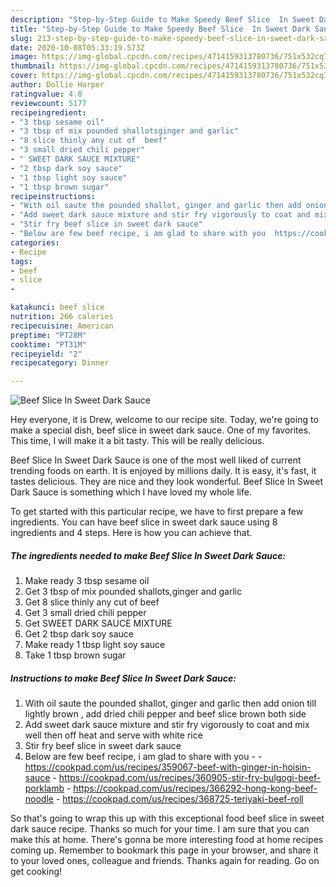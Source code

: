 ```yaml
---
description: "Step-by-Step Guide to Make Speedy Beef Slice  In Sweet Dark Sauce"
title: "Step-by-Step Guide to Make Speedy Beef Slice  In Sweet Dark Sauce"
slug: 213-step-by-step-guide-to-make-speedy-beef-slice-in-sweet-dark-sauce
date: 2020-10-08T05:33:19.573Z
image: https://img-global.cpcdn.com/recipes/4714159313780736/751x532cq70/beef-slice-in-sweet-dark-sauce-recipe-main-photo.jpg
thumbnail: https://img-global.cpcdn.com/recipes/4714159313780736/751x532cq70/beef-slice-in-sweet-dark-sauce-recipe-main-photo.jpg
cover: https://img-global.cpcdn.com/recipes/4714159313780736/751x532cq70/beef-slice-in-sweet-dark-sauce-recipe-main-photo.jpg
author: Dollie Harper
ratingvalue: 4.8
reviewcount: 5177
recipeingredient:
- "3 tbsp sesame oil"
- "3 tbsp of mix pounded shallotsginger and garlic"
- "8 slice thinly any cut of  beef"
- "3 small dried chili pepper"
- " SWEET DARK SAUCE MIXTURE"
- "2 tbsp dark soy sauce"
- "1 tbsp light soy sauce"
- "1 tbsp brown sugar"
recipeinstructions:
- "With oil saute the pounded shallot, ginger and garlic then add onion till lightly brown , add dried chili pepper and beef slice brown both side"
- "Add sweet dark sauce mixture and stir fry vigorously to coat and mix well then off heat and serve with white rice"
- "Stir fry beef slice in sweet dark sauce"
- "Below are few beef recipe, i am glad to share with you  https://cookpad.com/us/recipes/359067-beef-with-ginger-in-hoisin-sauce https://cookpad.com/us/recipes/360905-stir-fry-bulgogi-beef-porklamb https://cookpad.com/us/recipes/366292-hong-kong-beef-noodle https://cookpad.com/us/recipes/368725-teriyaki-beef-roll"
categories:
- Recipe
tags:
- beef
- slice
- 

katakunci: beef slice  
nutrition: 266 calories
recipecuisine: American
preptime: "PT28M"
cooktime: "PT31M"
recipeyield: "2"
recipecategory: Dinner

---
```



![Beef Slice  In Sweet Dark Sauce](https://img-global.cpcdn.com/recipes/4714159313780736/751x532cq70/beef-slice-in-sweet-dark-sauce-recipe-main-photo.jpg)

Hey everyone, it is Drew, welcome to our recipe site. Today, we're going to make a special dish, beef slice  in sweet dark sauce. One of my favorites. This time, I will make it a bit tasty. This will be really delicious.



Beef Slice  In Sweet Dark Sauce is one of the most well liked of current trending foods on earth. It is enjoyed by millions daily. It is easy, it's fast, it tastes delicious. They are nice and they look wonderful. Beef Slice  In Sweet Dark Sauce is something which I have loved my whole life.


To get started with this particular recipe, we have to first prepare a few ingredients. You can have beef slice  in sweet dark sauce using 8 ingredients and 4 steps. Here is how you can achieve that.

<!--inarticleads1-->

##### The ingredients needed to make Beef Slice  In Sweet Dark Sauce:

1. Make ready 3 tbsp sesame oil
1. Get 3 tbsp of mix pounded shallots,ginger and garlic
1. Get 8 slice thinly any cut of  beef
1. Get 3 small dried chili pepper
1. Get  SWEET DARK SAUCE MIXTURE
1. Get 2 tbsp dark soy sauce
1. Make ready 1 tbsp light soy sauce
1. Take 1 tbsp brown sugar




<!--inarticleads2-->

##### Instructions to make Beef Slice  In Sweet Dark Sauce:

1. With oil saute the pounded shallot, ginger and garlic then add onion till lightly brown , add dried chili pepper and beef slice brown both side
1. Add sweet dark sauce mixture and stir fry vigorously to coat and mix well then off heat and serve with white rice
1. Stir fry beef slice in sweet dark sauce
1. Below are few beef recipe, i am glad to share with you -  - https://cookpad.com/us/recipes/359067-beef-with-ginger-in-hoisin-sauce - https://cookpad.com/us/recipes/360905-stir-fry-bulgogi-beef-porklamb - https://cookpad.com/us/recipes/366292-hong-kong-beef-noodle - https://cookpad.com/us/recipes/368725-teriyaki-beef-roll




So that's going to wrap this up with this exceptional food beef slice  in sweet dark sauce recipe. Thanks so much for your time. I am sure that you can make this at home. There's gonna be more interesting food at home recipes coming up. Remember to bookmark this page in your browser, and share it to your loved ones, colleague and friends. Thanks again for reading. Go on get cooking!
